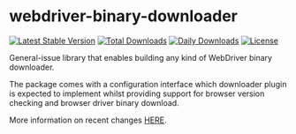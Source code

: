 # webdriver-binary-downloader

[![Latest Stable Version](https://poser.pugx.org/vaimo/webdriver-binary-downloader/v/stable)](https://packagist.org/packages/vaimo/webdriver-binary-downloader)
[![Total Downloads](https://poser.pugx.org/vaimo/webdriver-binary-downloader/downloads)](https://packagist.org/packages/vaimo/webdriver-binary-downloader)
[![Daily Downloads](https://poser.pugx.org/vaimo/webdriver-binary-downloader/d/daily)](https://packagist.org/packages/vaimo/webdriver-binary-downloader)
[![License](https://poser.pugx.org/vaimo/webdriver-binary-downloader/license)](https://packagist.org/packages/vaimo/webdriver-binary-downloader)

General-issue library that enables building any kind of WebDriver binary downloader.

The package comes with a configuration interface which downloader plugin is expected 
to implement whilst providing support for browser version checking and browser driver 
binary download.

More information on recent changes [HERE](./CHANGELOG.md).